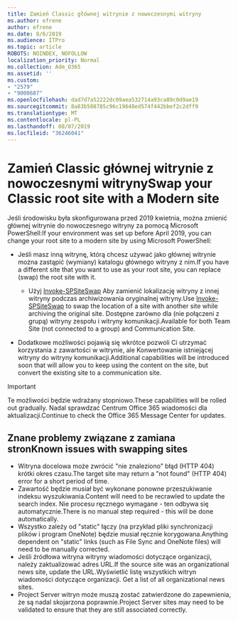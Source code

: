 ```yaml
---
title: Zamień Classic głównej witrynie z nowoczesnymi witryny
ms.author: efrene
author: efrene
ms.date: 8/6/2019
ms.audience: ITPro
ms.topic: article
ROBOTS: NOINDEX, NOFOLLOW
localization_priority: Normal
ms.collection: Adm_O365
ms.assetid: ''
ms.custom:
- "2579"
- "9000687"
ms.openlocfilehash: dad7d7a52222dc09aea532714a93ca89c0d9ae19
ms.sourcegitcommit: 8a83b508785c96c19648ed574f442bbef2c2dff9
ms.translationtype: MT
ms.contentlocale: pl-PL
ms.lasthandoff: 08/07/2019
ms.locfileid: "36246041"
---
```

# <a name="swap-your-classic-root-site-with-a-modern-site"></a><span data-ttu-id="6503b-102">Zamień Classic głównej witrynie z nowoczesnymi witryny</span><span class="sxs-lookup"><span data-stu-id="6503b-102">Swap your Classic root site with a Modern site</span></span>

<span data-ttu-id="6503b-103">Jeśli środowisku była skonfigurowana przed 2019 kwietnia, można zmienić głównej witrynie do nowoczesnego witryny za pomocą Microsoft PowerShell:</span><span class="sxs-lookup"><span data-stu-id="6503b-103">If your environment was set up before April 2019, you can change your root site to a modern site by using Microsoft PowerShell:</span></span>

- <span data-ttu-id="6503b-104">Jeśli masz inną witrynę, którą chcesz używać jako głównej witrynie można zastąpić (wymiany) katalogu głównego witryny z nim.</span><span class="sxs-lookup"><span data-stu-id="6503b-104">If you have a different site that you want to use as your root site, you can replace (swap) the root site with it.</span></span> 
    - <span data-ttu-id="6503b-105">Użyj [Invoke-SPSiteSwap](https://docs.microsoft.com/powershell/module/sharepoint-online/invoke-spositeswap?view=sharepoint-ps) Aby zamienić lokalizację witryny z innej witryny podczas archiwizowania oryginalnej witryny.</span><span class="sxs-lookup"><span data-stu-id="6503b-105">Use [Invoke-SPSiteSwap](https://docs.microsoft.com/powershell/module/sharepoint-online/invoke-spositeswap?view=sharepoint-ps) to swap the location of a site with another site while archiving the original site.</span></span> <span data-ttu-id="6503b-106">Dostępne zarówno dla (nie połączeni z grupą) witryny zespołu i witryny komunikacji.</span><span class="sxs-lookup"><span data-stu-id="6503b-106">Available for both Team Site (not connected to a group) and Communication Site.</span></span> 

- <span data-ttu-id="6503b-107">Dodatkowe możliwości pojawią się wkrótce pozwoli Ci utrzymać korzystania z zawartości w witrynie, ale Konwertowanie istniejącej witryny do witryny komunikacji.</span><span class="sxs-lookup"><span data-stu-id="6503b-107">Additional capabilities will be introduced soon that will allow you to keep using the content on the site, but convert the existing site to a communication site.</span></span> 
>[!Important]
><span data-ttu-id="6503b-108">Te możliwości będzie wdrażany stopniowo.</span><span class="sxs-lookup"><span data-stu-id="6503b-108">These capabilities will be rolled out gradually.</span></span> <span data-ttu-id="6503b-109">Nadal sprawdzać Centrum Office 365 wiadomości dla aktualizacji.</span><span class="sxs-lookup"><span data-stu-id="6503b-109">Continue to check the Office 365 Message Center for updates.</span></span> 

## <a name="known-issues-with-swapping-sites"></a><span data-ttu-id="6503b-110">Znane problemy związane z zamiana stron</span><span class="sxs-lookup"><span data-stu-id="6503b-110">Known issues with swapping sites</span></span>

- <span data-ttu-id="6503b-111">Witryna docelowa może zwrócić "nie znaleziono" błąd (HTTP 404) krótki okres czasu.</span><span class="sxs-lookup"><span data-stu-id="6503b-111">The target site may return a "not found" (HTTP 404) error for a short period of time.</span></span>
- <span data-ttu-id="6503b-112">Zawartość będzie musiał być wykonane ponowne przeszukiwanie indeksu wyszukiwania.</span><span class="sxs-lookup"><span data-stu-id="6503b-112">Content will need to be recrawled to update the search index.</span></span> <span data-ttu-id="6503b-113">Nie procesu ręcznego wymagane - ten odbywa się automatycznie.</span><span class="sxs-lookup"><span data-stu-id="6503b-113">There is no manual step required - this will be done automatically.</span></span>
- <span data-ttu-id="6503b-114">Wszystko zależy od "static" łączy (na przykład pliki synchronizacji plików i program OneNote) będzie musiał ręcznie korygowana.</span><span class="sxs-lookup"><span data-stu-id="6503b-114">Anything dependent on "static" links (such as File Sync and OneNote files) will need to be manually corrected.</span></span>
- <span data-ttu-id="6503b-115">Jeśli źródłowa witryna witryny wiadomości dotyczące organizacji, należy zaktualizować adres URL.</span><span class="sxs-lookup"><span data-stu-id="6503b-115">If the source site was an organizational news site, update the URL.</span></span><span data-ttu-id="6503b-116">Wyświetlić listę wszystkich witryn wiadomości dotyczące organizacji.</span><span class="sxs-lookup"><span data-stu-id="6503b-116"> Get a list of all organizational news sites.</span></span>
- <span data-ttu-id="6503b-117">Project Server witryn może muszą zostać zatwierdzone do zapewnienia, że są nadal skojarzona poprawnie.</span><span class="sxs-lookup"><span data-stu-id="6503b-117">Project Server sites may need to be validated to ensure that they are still associated correctly.</span></span>





